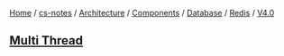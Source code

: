 [Home](https://mengxianbin.github.io) /
[cs-notes](https://mengxianbin.github.io/cs-notes/site) /
[Architecture](https://mengxianbin.github.io/cs-notes/site/Architecture) /
[Components](https://mengxianbin.github.io/cs-notes/site/Architecture/Components) /
[Database](https://mengxianbin.github.io/cs-notes/site/Architecture/Components/Database) /
[Redis](https://mengxianbin.github.io/cs-notes/site/Architecture/Components/Database/Redis) /
[V4.0](https://mengxianbin.github.io/cs-notes/site/Architecture/Components/Database/Redis/V4.0)

## [Multi Thread](https://mengxianbin.github.io/cs-notes/site/Architecture/Components/Database/Redis/V4.0/Multi%20Thread/)
